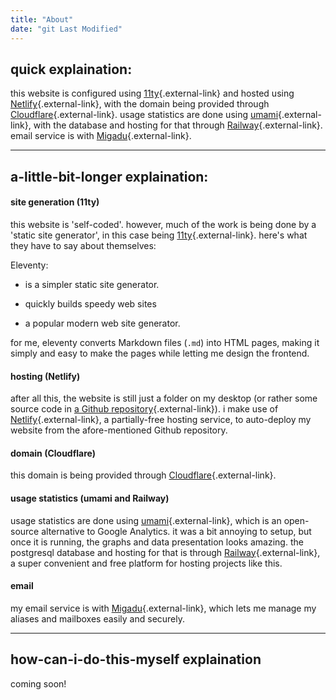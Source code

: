 ```yaml
---
title: "About"
date: "git Last Modified"
---
```


## **quick explaination**:
this website is configured using [11ty](https://www.11ty.dev/){.external-link} and hosted using [Netlify](https://www.netlify.com/){.external-link}, with the domain being provided through [Cloudflare](https://www.cloudflare.com/){.external-link}. usage statistics are done using [umami](https://umami.is/){.external-link}, with the database and hosting for that through [Railway](https://railway.app/){.external-link}. email service is with [Migadu](https://www.migadu.com/){.external-link}.

<hr>

## **a-little-bit-longer explaination**:

#### site generation (11ty)
this website is 'self-coded'. however, much of the work is being done by a 'static site generator', in this case being [11ty](https://www.11ty.dev/){.external-link}. here's what they have to say about themselves:

Eleventy:
- is a simpler static site generator.

- quickly builds speedy web sites

- a popular modern web site generator.

for me, eleventy converts Markdown files (`.md`) into HTML pages, making it simply and easy to make the pages while letting me design the frontend.

#### hosting (Netlify)
after all this, the website is still just a folder on my desktop (or rather some source code in [a Github repository](https://www.github.com/intricateavocado/site){.external-link}). i make use of [Netlify](https://www.netlify.com/){.external-link}, a partially-free hosting service, to auto-deploy my website from the afore-mentioned Github repository. 

#### domain (Cloudflare)
this domain is being provided through [Cloudflare](https://www.cloudflare.com/){.external-link}.

#### usage statistics (umami and Railway)
usage statistics are done using [umami](https://umami.is/){.external-link}, which is an open-source alternative to Google Analytics. it was a bit annoying to setup, but once it is running, the graphs and data presentation looks amazing. the postgresql database and hosting for that is through [Railway](https://railway.app/){.external-link}, a super convenient and free platform for hosting projects like this. 

#### email 
my email service is with [Migadu](https://www.migadu.com/){.external-link}, which lets me manage my aliases and mailboxes easily and securely.

<hr>

## **how-can-i-do-this-myself explaination**
coming soon!